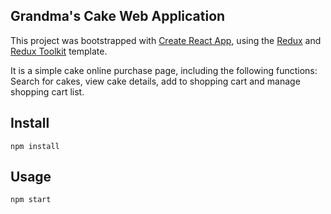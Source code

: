 Grandma's Cake Web Application
---

This project was bootstrapped with [Create React App](https://github.com/facebook/create-react-app), using the [Redux](https://redux.js.org/) and [Redux Toolkit](https://redux-toolkit.js.org/) template.

It is a simple cake online purchase page, including the following functions: Search for cakes, view cake details, add to shopping cart and manage shopping cart list.

Install
---

`npm install`


Usage
---

`npm start`